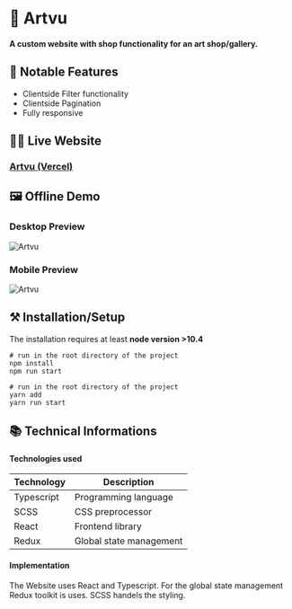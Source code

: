 # 🎨 Artvu

#### A custom website with shop functionality for an art shop/gallery.

## 📖 Notable Features
- Clientside Filter functionality
- Clientside Pagination
- Fully responsive


## 👩‍💻 Live Website
### [Artvu (Vercel)](https://artvu-ecom.vercel.app/)

## 🖼 Offline Demo

### Desktop Preview
![Artvu](demo/artvu-desktop-demo.gif)

### Mobile Preview
![Artvu](demo/artvu-mobile-demo.gif)


  

## ⚒ Installation/Setup
The installation requires at least **node version >10.4**

```Shell
# run in the root directory of the project
npm install
npm run start

# run in the root directory of the project
yarn add 
yarn run start
```


## 📚 Technical Informations

#### Technologies used

| Technology              | Description                            |
|-------------------------|----------------------------------------|
| Typescript              |   Programming language              |
| SCSS                   |   CSS preprocessor                 |
| React                   |   Frontend library                 |
| Redux           |   Global state management         | 


#### Implementation
The Website uses React and Typescript. For the global state management Redux toolkit is uses. SCSS handels the styling.





